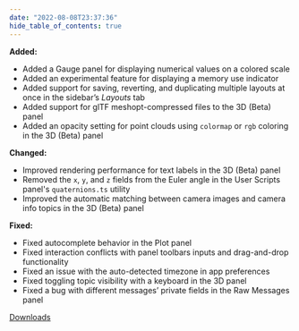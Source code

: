```yaml
---
date: "2022-08-08T23:37:36"
hide_table_of_contents: true
---
```

**Added:**
- Added a Gauge panel for displaying numerical values on a colored scale
- Added an experimental feature for displaying a memory use indicator 
- Added support for saving, reverting, and duplicating multiple layouts at once in the sidebar’s _Layouts_ tab
- Added support for glTF meshopt-compressed files to the 3D (Beta) panel 
- Added an opacity setting for point clouds using `colormap` or `rgb` coloring in the 3D (Beta) panel 

**Changed:**
- Improved rendering performance for text labels in the 3D (Beta) panel 
- Removed the `x`, `y`, and `z` fields from the Euler angle in the User Scripts panel's `quaternions.ts` utility 
- Improved the automatic matching between camera images and camera info topics in the 3D (Beta) panel

**Fixed:**
- Fixed autocomplete behavior in the Plot panel 
- Fixed interaction conflicts with panel toolbars inputs and drag-and-drop functionality 
- Fixed an issue with the auto-detected timezone in app preferences 
- Fixed toggling topic visibility with a keyboard in the 3D panel
- Fixed a bug with different messages’ private fields in the Raw Messages panel 


[Downloads](https://github.com/foxglove/studio/releases/tag/v1.21.0)
